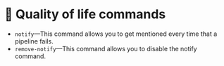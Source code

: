 # 📔 Quality of life commands

* `notify`—This command allows you to get mentioned every time that a pipeline fails.
* `remove-notify`—This command allows you to disable the notify command.